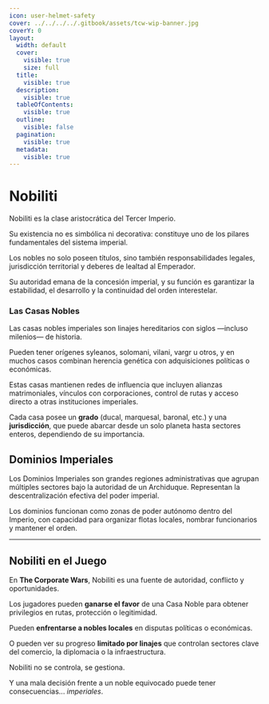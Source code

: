 ```yaml
---
icon: user-helmet-safety
cover: ../../../../.gitbook/assets/tcw-wip-banner.jpg
coverY: 0
layout:
  width: default
  cover:
    visible: true
    size: full
  title:
    visible: true
  description:
    visible: true
  tableOfContents:
    visible: true
  outline:
    visible: false
  pagination:
    visible: true
  metadata:
    visible: true
---
```


# Nobiliti

Nobiliti es la clase aristocrática del Tercer Imperio.

Su existencia no es simbólica ni decorativa: constituye uno de los pilares fundamentales del sistema imperial.

Los nobles no solo poseen títulos, sino también responsabilidades legales, jurisdicción territorial y deberes de lealtad al Emperador.

Su autoridad emana de la concesión imperial, y su función es garantizar la estabilidad, el desarrollo y la continuidad del orden interestelar.

### Las Casas Nobles

Las casas nobles imperiales son linajes hereditarios con siglos —incluso milenios— de historia.

Pueden tener orígenes syleanos, solomani, vilani, vargr u otros, y en muchos casos combinan herencia genética con adquisiciones políticas o económicas.

Estas casas mantienen redes de influencia que incluyen alianzas matrimoniales, vínculos con corporaciones, control de rutas y acceso directo a otras instituciones imperiales.

Cada casa posee un **grado** (ducal, marquesal, baronal, etc.) y una **jurisdicción**, que puede abarcar desde un solo planeta hasta sectores enteros, dependiendo de su importancia.

## Dominios Imperiales

Los Dominios Imperiales son grandes regiones administrativas que agrupan múltiples sectores bajo la autoridad de un Archiduque. Representan la descentralización efectiva del poder imperial.

Los dominios funcionan como zonas de poder autónomo dentro del Imperio, con capacidad para organizar flotas locales, nombrar funcionarios y mantener el orden.

***

## Nobiliti en el Juego

En **The Corporate Wars**, Nobiliti es una fuente de autoridad, conflicto y oportunidades.

Los jugadores pueden **ganarse el favor** de una Casa Noble para obtener privilegios en rutas, protección o legitimidad.

Pueden **enfrentarse a nobles locales** en disputas políticas o económicas.

O pueden ver su progreso **limitado por linajes** que controlan sectores clave del comercio, la diplomacia o la infraestructura.

Nobiliti no se controla, se gestiona.

Y una mala decisión frente a un noble equivocado puede tener consecuencias... _imperiales_.
